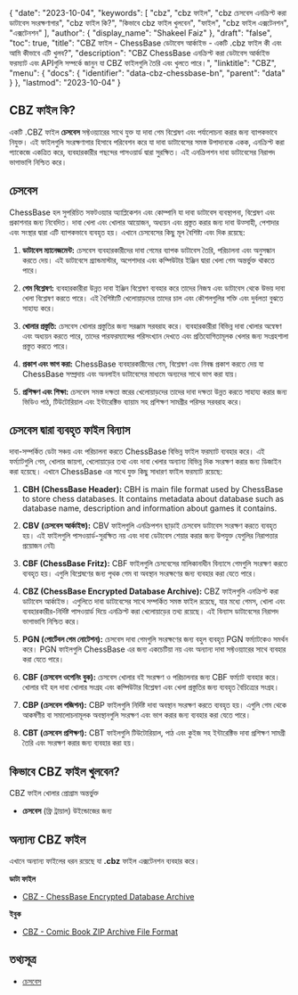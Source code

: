 {
  "date": "2023-10-04",
  "keywords": [
"cbz",
"cbz ফাইল",
"cbz চেসবেস এনক্রিপ্ট করা ডাটাবেস সংরক্ষণাগার",
"cbz ফাইল কি?",
"কিভাবে cbz ফাইল খুলবেন",
"ফাইল",
"cbz ফাইল এক্সটেনশন",
"এক্সটেনশন"
],
  "author": {
    "display_name": "Shakeel Faiz"
},
  "draft": "false",
  "toc": true,
  "title": "CBZ ফাইল - ChessBase ডেটাবেস আর্কাইভ - একটি .cbz ফাইল কী এবং আমি কীভাবে এটি খুলব?",
  "description": "CBZ ChessBase এনক্রিপ্ট করা ডেটাবেস আর্কাইভ ফরম্যাট এবং APIগুলি সম্পর্কে জানুন যা CBZ ফাইলগুলি তৈরি এবং খুলতে পারে।",
  "linktitle": "CBZ",
  "menu": {
    "docs": {
      "identifier": "data-cbz-chessbase-bn",
      "parent": "data"
}
},
  "lastmod": "2023-10-04"
}

## CBZ ফাইল কি?

একটি .CBZ ফাইল **চেসবেস** সফ্টওয়্যারের সাথে যুক্ত যা দাবা গেম বিশ্লেষণ এবং পর্যালোচনা করার জন্য ব্যাপকভাবে নিযুক্ত। এই ফাইলগুলি সংরক্ষণাগার হিসাবে পরিবেশন করে যা দাবা ডাটাবেসের সমস্ত উপাদানকে একক, এনক্রিপ্ট করা প্যাকেজে একত্রিত করে, ব্যবহারকারীর পছন্দের পাসওয়ার্ড দ্বারা সুরক্ষিত। এই এনক্রিপশন দাবা ডাটাবেসের নিরাপদ ভাগাভাগি নিশ্চিত করে।

## চেসবেস

ChessBase হল সুপরিচিত সফটওয়্যার অ্যাপ্লিকেশন এবং কোম্পানি যা দাবা ডাটাবেস ব্যবস্থাপনা, বিশ্লেষণ এবং প্রকাশনার জন্য নিবেদিত। দাবা খেলা এবং খোলার আয়োজন, অধ্যয়ন এবং প্রস্তুত করার জন্য দাবা উত্সাহী, পেশাদার এবং সংস্থার দ্বারা এটি ব্যাপকভাবে ব্যবহৃত হয়। এখানে চেসবেসের কিছু মূল বৈশিষ্ট্য এবং দিক রয়েছে:

1.  **ডাটাবেস ম্যানেজমেন্ট:** চেসবেস ব্যবহারকারীদের দাবা গেমের ব্যাপক ডাটাবেস তৈরি, পরিচালনা এবং অনুসন্ধান করতে দেয়। এই ডাটাবেসে গ্র্যান্ডমাস্টার, অপেশাদার এবং কম্পিউটার ইঞ্জিন দ্বারা খেলা গেম অন্তর্ভুক্ত থাকতে পারে।
    
2.  **গেম বিশ্লেষণ:** ব্যবহারকারীরা উন্নত দাবা ইঞ্জিন বিশ্লেষণ ব্যবহার করে তাদের নিজস্ব এবং ডাটাবেস থেকে উভয় দাবা খেলা বিশ্লেষণ করতে পারে। এই বৈশিষ্ট্যটি খেলোয়াড়দের তাদের চাল এবং কৌশলগুলির শক্তি এবং দুর্বলতা বুঝতে সাহায্য করে।
    
3.  **খোলার প্রস্তুতি:** চেসবেস খোলার প্রস্তুতির জন্য সরঞ্জাম সরবরাহ করে। ব্যবহারকারীরা বিভিন্ন দাবা খোলার অন্বেষণ এবং অধ্যয়ন করতে পারে, তাদের পারফরম্যান্সের পরিসংখ্যান দেখতে এবং প্রতিযোগিতামূলক খেলার জন্য সংগ্রহশালা প্রস্তুত করতে পারে।
    
4.  **প্রকাশ এবং ভাগ করা:** ChessBase ব্যবহারকারীদের গেম, বিশ্লেষণ এবং নিবন্ধ প্রকাশ করতে দেয় যা ChessBase সম্প্রদায় এবং অনলাইন ডাটাবেসের মাধ্যমে অন্যদের সাথে ভাগ করা যায়।
    
5.  **প্রশিক্ষণ এবং শিক্ষা:** চেসবেস সমস্ত দক্ষতা স্তরের খেলোয়াড়দের তাদের দাবা দক্ষতা উন্নত করতে সাহায্য করার জন্য ভিডিও পাঠ, টিউটোরিয়াল এবং ইন্টারেক্টিভ ব্যায়াম সহ প্রশিক্ষণ সামগ্রীর পরিসর সরবরাহ করে।

## চেসবেস দ্বারা ব্যবহৃত ফাইল বিন্যাস

দাবা-সম্পর্কিত ডেটা সঞ্চয় এবং পরিচালনা করতে ChessBase বিভিন্ন ফাইল ফরম্যাট ব্যবহার করে। এই ফর্ম্যাটগুলি গেম, খোলার জায়গা, খেলোয়াড়ের তথ্য এবং দাবা খেলার অন্যান্য বিভিন্ন দিক সংরক্ষণ করার জন্য ডিজাইন করা হয়েছে। এখানে ChessBase এর সাথে যুক্ত কিছু সাধারণ ফাইল ফরম্যাট রয়েছে:

1.  **CBH (ChessBase Header):** CBH is main file format used by ChessBase to store chess databases. It contains metadata about database such as database name, description and information about games it contains.
    
2.  **CBV (চেসবেস আর্কাইভ):** CBV ফাইলগুলি এনক্রিপশন ছাড়াই চেসবেস ডাটাবেস সংরক্ষণ করতে ব্যবহৃত হয়। এই ফাইলগুলি পাসওয়ার্ড-সুরক্ষিত নয় এবং দাবা ডেটাবেস শেয়ার করার জন্য উপযুক্ত যেগুলির নিরাপত্তার প্রয়োজন নেই৷
    
3.  **CBF (ChessBase Fritz):** CBF ফাইলগুলি চেসবেসের মালিকানাধীন বিন্যাসে গেমগুলি সংরক্ষণ করতে ব্যবহৃত হয়। এগুলি বিশ্লেষণের জন্য পৃথক গেম বা অবস্থান সংরক্ষণের জন্য ব্যবহার করা যেতে পারে।
    
4.  **CBZ (ChessBase Encrypted Database Archive):** CBZ ফাইলগুলি এনক্রিপ্ট করা ডাটাবেস আর্কাইভ। এগুলিতে দাবা ডাটাবেসের সাথে সম্পর্কিত সমস্ত ফাইল রয়েছে, যার মধ্যে গেমস, খোলা এবং ব্যবহারকারীর-নির্দিষ্ট পাসওয়ার্ড দিয়ে এনক্রিপ্ট করা খেলোয়াড়ের তথ্য রয়েছে। এই বিন্যাস ডাটাবেসের নিরাপদ ভাগাভাগি নিশ্চিত করে।
    
5.  **PGN (পোর্টেবল গেম নোটেশন):** চেসবেস দাবা গেমগুলি সংরক্ষণের জন্য বহুল ব্যবহৃত PGN ফর্ম্যাটকেও সমর্থন করে। PGN ফাইলগুলি ChessBase এর জন্য একচেটিয়া নয় এবং অন্যান্য দাবা সফ্টওয়্যারের সাথে ব্যবহার করা যেতে পারে।
    
6.  **CBF (চেসবেস ওপেনিং বুক):** চেসবেস খোলার বই সংরক্ষণ ও পরিচালনার জন্য CBF ফর্ম্যাট ব্যবহার করে। খোলার বই হল দাবা খোলার সংগ্রহ এবং কম্পিউটার বিশ্লেষণ এবং খেলা প্রস্তুতির জন্য ব্যবহৃত বৈচিত্র্যের সংগ্রহ।
    
7.  **CBP (চেসবেস পজিশন):** CBP ফাইলগুলি নির্দিষ্ট দাবা অবস্থান সংরক্ষণ করতে ব্যবহৃত হয়। এগুলি গেম থেকে আকর্ষণীয় বা সমালোচনামূলক অবস্থানগুলি সংরক্ষণ এবং ভাগ করার জন্য ব্যবহার করা যেতে পারে।
    
8.  **CBT (চেসবেস প্রশিক্ষণ):** CBT ফাইলগুলি টিউটোরিয়াল, পাঠ এবং কুইজ সহ ইন্টারেক্টিভ দাবা প্রশিক্ষণ সামগ্রী তৈরি এবং সংরক্ষণ করার জন্য ব্যবহার করা হয়।
    
## কিভাবে CBZ ফাইল খুলবেন?

CBZ ফাইল খোলার প্রোগ্রাম অন্তর্ভুক্ত

- **চেসবেস** (ফ্রি ট্রায়াল) উইন্ডোজের জন্য

## অন্যান্য CBZ ফাইল

এখানে অন্যান্য ফাইলের ধরন রয়েছে যা **.cbz** ফাইল এক্সটেনশন ব্যবহার করে।

**ডাটা ফাইল**
- [CBZ - ChessBase Encrypted Database Archive](/data/cbz-chessbase/)

**ইবুক**
- [CBZ - Comic Book ZIP Archive File Format](/ebook/cbz/)

## তথ্যসূত্র
* [চেসবেস](https://en.wikipedia.org/wiki/ChessBase)


